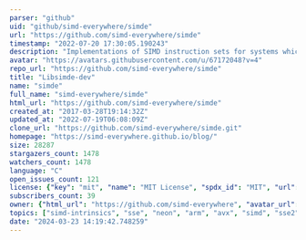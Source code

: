 ```yaml
---
parser: "github"
uid: "github/simd-everywhere/simde"
url: "https://github.com/simd-everywhere/simde"
timestamp: "2022-07-20 17:30:05.190243"
description: "Implementations of SIMD instruction sets for systems which don't natively support them."
avatar: "https://avatars.githubusercontent.com/u/67172048?v=4"
repo_url: "https://github.com/simd-everywhere/simde"
title: "Libsimde-dev"
name: "simde"
full_name: "simd-everywhere/simde"
html_url: "https://github.com/simd-everywhere/simde"
created_at: "2017-03-28T19:14:32Z"
updated_at: "2022-07-19T06:08:09Z"
clone_url: "https://github.com/simd-everywhere/simde.git"
homepage: "https://simd-everywhere.github.io/blog/"
size: 28287
stargazers_count: 1478
watchers_count: 1478
language: "C"
open_issues_count: 121
license: {"key": "mit", "name": "MIT License", "spdx_id": "MIT", "url": "https://api.github.com/licenses/mit", "node_id": "MDc6TGljZW5zZTEz"}
subscribers_count: 39
owner: {"html_url": "https://github.com/simd-everywhere", "avatar_url": "https://avatars.githubusercontent.com/u/67172048?v=4", "login": "simd-everywhere", "type": "Organization"}
topics: ["simd-intrinsics", "sse", "neon", "arm", "avx", "simd", "sse2", "sse3", "ssse3", "sse41", "sse42", "avx2", "avx512", "fma", "gfni", "mmx", "altivec", "powerpc", "arm64", "vectorization"]
date: "2024-03-23 14:19:42.748259"
---
```

